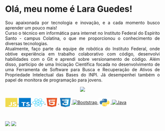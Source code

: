 <h1> Olá, meu nome é Lara Guedes! </h1>
<div style="text-align: justify;"> 
  <p>Sou apaixonada por tecnologia e inovação, e a cada momento busco aprender um pouco mais! 
  <br>Curso o técnico em informática para internet no Instituto Federal do Espírito Santo - campus Colatina, o que me proporcionou o conhecimento de diversas tecnologias. 
  <br>   Atualmente, faço parte da equipe de robótica do Instituto Federal, onde obtive experiência em trabalho colaborativo com código, desenvolvi habilidades com o Git e aprendi sobre versionamento de código. Além disso, participo de uma Iniciação Científica focada no desenvolvimento de uma Ferramenta de Software para Busca e Recuperação de Ativos de Propriedade Intelectual das Bases do INPI. Já desempenhei também o papel de monitora de programação para jovens.</p>
</div>

<div align="center">
  <a href="https://github.com/LaraGuedes" >
  <img height="180em" src="https://github-readme-stats.vercel.app/api/top-langs/?username=LaraGuedes&layout=compact&langs_count=7&theme=dracula"/>
</div>


<div style="display: inline_block"><br>
  <img align="center" alt="Js" height="30" width="40" src="https://raw.githubusercontent.com/devicons/devicon/master/icons/javascript/javascript-plain.svg">
  <img align="center" alt="Ts" height="30" width="40" src="https://raw.githubusercontent.com/devicons/devicon/master/icons/typescript/typescript-plain.svg">
  <img align="center" alt="React" height="30" width="40" src="https://raw.githubusercontent.com/devicons/devicon/master/icons/react/react-original.svg">
  <img align="center" alt="HTML" height="30" width="40" src="https://raw.githubusercontent.com/devicons/devicon/master/icons/html5/html5-original.svg">
  <img align="center" alt="CSS" height="30" width="40" src="https://raw.githubusercontent.com/devicons/devicon/master/icons/css3/css3-original.svg">
  <img align="center" alt="Bootstrap" height="30" width="40"  src="https://cdn.jsdelivr.net/gh/devicons/devicon/icons/bootstrap/bootstrap-original.svg"/>
  <img align="center" alt="Python" height="30" width="40" src="https://raw.githubusercontent.com/devicons/devicon/master/icons/python/python-original.svg">
  <img align="center" alt="Java" height="30" width="40" src="https://cdn.jsdelivr.net/gh/devicons/devicon/icons/java/java-original-wordmark.svg"/>
</div>

  ##
  
<div  style="display: inline_block"><br>
  <a href = "mailto:lara.guedes569@gmail.com"><img src="https://img.shields.io/badge/-Gmail-%23333?style=for-the-badge&logo=gmail&logoColor=white" target="_blank"></a>
  <a href="https://www.linkedin.com/in/lara-calegário-guedes/" target="_blank"><img src="https://img.shields.io/badge/-LinkedIn-%230077B5?style=for-the-badge&logo=linkedin&logoColor=white" target="_blank"></a> 
</div>
